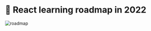 # 🚀 React learning roadmap in 2022
![roadmap](https://raw.githubusercontent.com/GomaGoma676/react-roadmap-2022/main/react-roadmap-v3.png?raw=true)
